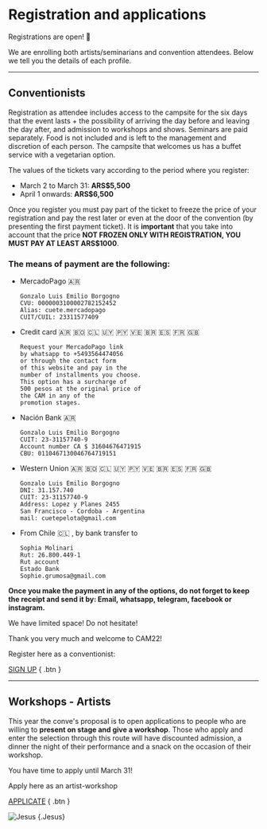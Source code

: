# Registration and applications

Registrations are open! 🎉

We are enrolling both artists/seminarians and convention attendees. Below we tell you the details of each profile.


---

## Conventionists

Registration as attendee includes access to the campsite for the six days that the event lasts + the possibility of arriving the day before and leaving the day after, and admission to workshops and shows. Seminars are paid separately. Food is not included and is left to the management and discretion of each person. The campsite that welcomes us has a buffet service with a vegetarian option.

The values ​​of the tickets vary according to the period where you register:
- March 2 to March 31: **ARS$5,500**
- April 1 onwards: **ARS$6,500**

Once you register you must pay part of the ticket to freeze the price of your registration and pay the rest later or even at the door of the convention (by presenting the first payment ticket). It is **important** that you take into account that the price **NOT FROZEN ONLY WITH REGISTRATION, YOU MUST PAY AT LEAST ARS$1000**.


### The means of payment are the following:

- MercadoPago :argentina:
  ```
  Gonzalo Luis Emilio Borgogno
  CVU: 0000003100002782152452
  Alias: cuete.mercadopago
  CUIT/CUIL: 23311577409
  ```

- Credit card :argentina: :bolivia: :chile: :uruguay: :paraguay: :venezuela: :brazil: :es: :fr: :uk:
  ```
  Request your MercadoPago link
  by whatsapp to +5493564474056
  or through the contact form
  of this website and pay in the
  number of installments you choose.
  This option has a surcharge of
  500 pesos at the original price of
  the CAM in any of the
  promotion stages.
  ```

- Nación Bank :argentina:
  ```
  Gonzalo Luis Emilio Borgogno
  CUIT: 23-31157740-9
  Account number CA $ 31604676471915
  CBU: 0110467130046764719151
  ```

- Western Union :argentina: :bolivia: :chile: :uruguay: :paraguay: :venezuela: :brazil: :es: :fr: :uk:
  ```
  Gonzalo Luis Emilio Borgogno
  DNI: 31.157.740
  CUIT: 23-31157740-9
  Address: Lopez y Planes 2455
  San Francisco - Cordoba - Argentina
  mail: cuetepelota@gmail.com
  ```

- From Chile :chile: , by bank transfer to
  ```
  Sophia Molinari
  Rut: 26.800.449-1
  Rut account
  Estado Bank
  Sophie.grumosa@gmail.com
  ```

**Once you make the payment in any of the options, do not forget to keep the receipt and send it by: Email, whatsapp, telegram, facebook or instagram.**

We have limited space! Do not hesitate!

Thank you very much and welcome to CAM22!

Register here as a conventionist:

[SIGN UP](https://forms.gle/dsqhpKioFRFsPWC56)
{ .btn }

---

## Workshops - Artists

This year the conve's proposal is to open applications to people who are willing to **present on stage and give a workshop**. Those who apply and enter the selection through this route will have discounted admission, a dinner the night of their performance and a snack on the occasion of their workshop.

You have time to apply until March 31!

Apply here as an artist-workshop

[APPLICATE](https://forms.gle/CXaKRhWorK85N4QQ6)
{ .btn }

![Jesus](/img/icon/dancing-jesus.gif)
{.Jesus}
